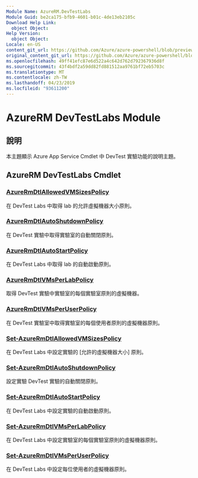 ```yaml
---
Module Name: AzureRM.DevTestLabs
Module Guid: be2ca175-bfb9-4601-b01c-4de13eb2105c
Download Help Link:
  object Object: 
Help Version:
  object Object: 
Locale: en-US
content_git_url: https://github.com/Azure/azure-powershell/blob/preview/src/ResourceManager/DevTestLabs/Commands.DevTestLabs/help/AzureRM.DevTestLabs.md
original_content_git_url: https://github.com/Azure/azure-powershell/blob/preview/src/ResourceManager/DevTestLabs/Commands.DevTestLabs/help/AzureRM.DevTestLabs.md
ms.openlocfilehash: 49ff41efc87e6d522a4c642d762d792367936d8f
ms.sourcegitcommit: 43f4bdf2a59dd82fd881512aa9761bf72eb5703c
ms.translationtype: MT
ms.contentlocale: zh-TW
ms.lasthandoff: 04/23/2019
ms.locfileid: "93611200"
---
```

# AzureRM DevTestLabs Module
## 說明
本主題顯示 Azure App Service Cmdlet 中 DevTest 實驗功能的說明主題。

## AzureRM DevTestLabs Cmdlet
### [AzureRmDtlAllowedVMSizesPolicy](Get-AzureRmDtlAllowedVMSizesPolicy.md)
在 DevTest Labs 中取得 lab 的允許虛擬機器大小原則。

### [AzureRmDtlAutoShutdownPolicy](Get-AzureRmDtlAutoShutdownPolicy.md)
在 DevTest 實驗中取得實驗室的自動關閉原則。

### [AzureRmDtlAutoStartPolicy](Get-AzureRmDtlAutoStartPolicy.md)
在 DevTest Labs 中取得 lab 的自動啟動原則。

### [AzureRmDtlVMsPerLabPolicy](Get-AzureRmDtlVMsPerLabPolicy.md)
取得 DevTest 實驗中實驗室的每個實驗室原則的虛擬機器。

### [AzureRmDtlVMsPerUserPolicy](Get-AzureRmDtlVMsPerUserPolicy.md)
在 DevTest 實驗室中取得實驗室的每個使用者原則的虛擬機器原則。

### [Set-AzureRmDtlAllowedVMSizesPolicy](Set-AzureRmDtlAllowedVMSizesPolicy.md)
在 DevTest Labs 中設定實驗的 [允許的虛擬機器大小] 原則。

### [Set-AzureRmDtlAutoShutdownPolicy](Set-AzureRmDtlAutoShutdownPolicy.md)
設定實驗 DevTest 實驗的自動關閉原則。

### [Set-AzureRmDtlAutoStartPolicy](Set-AzureRmDtlAutoStartPolicy.md)
在 DevTest Labs 中設定實驗的自動啟動原則。

### [Set-AzureRmDtlVMsPerLabPolicy](Set-AzureRmDtlVMsPerLabPolicy.md)
在 DevTest Labs 中設定實驗室的每個實驗室原則的虛擬機器原則。

### [Set-AzureRmDtlVMsPerUserPolicy](Set-AzureRmDtlVMsPerUserPolicy.md)
在 DevTest Labs 中設定每位使用者的虛擬機器原則。

